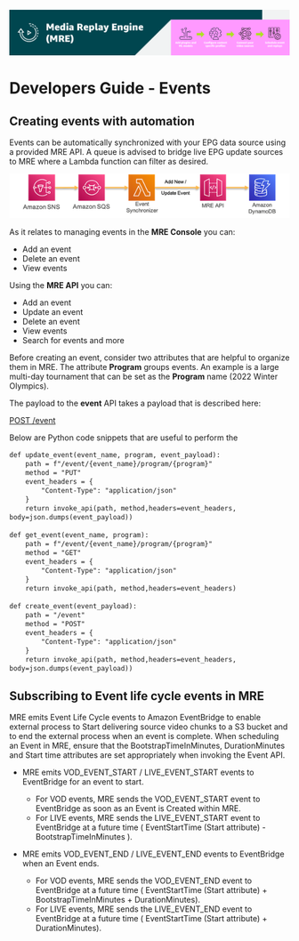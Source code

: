 [![Header](../assets/images/mre-header-1.png)](../../MRE-Developer-Guide.md)

# Developers Guide - Events

## Creating events with automation

Events can be automatically synchronized with your EPG data source using a provided MRE API. A queue is advised to bridge live EPG update sources to MRE where a Lambda function can filter as desired.

![create-events](../assets/images/devguide-create-events.png)

As it relates to managing events in the **MRE Console** you can:
- Add an event
- Delete an event
- View events

Using the **MRE API** you can:
- Add an event
- Update an event
- Delete an event
- View events
- Search for events and more

Before creating an event, consider two attributes that are helpful to organize them in MRE. The attribute **Program** groups events. An example is a large multi-day tournament that can be set as the **Program** name (2022 Winter Olympics).

The payload to the **event** API takes a payload that is described here:

[POST /event](https://htmlpreview.github.io/?https://github.com/awslabs/aws-media-replay-engine/blob/main/docs/source/output/api/controlplane-event.html#create-event)

Below are Python code snippets that are useful to perform the  

```
def update_event(event_name, program, event_payload):
    path = f"/event/{event_name}/program/{program}"
    method = "PUT"
    event_headers = {
        "Content-Type": "application/json"
    }
    return invoke_api(path, method,headers=event_headers, body=json.dumps(event_payload))

def get_event(event_name, program):
    path = f"/event/{event_name}/program/{program}"
    method = "GET"
    event_headers = {
        "Content-Type": "application/json"
    }
    return invoke_api(path, method,headers=event_headers)

def create_event(event_payload):
    path = "/event"
    method = "POST"
    event_headers = {
        "Content-Type": "application/json"
    }
    return invoke_api(path, method,headers=event_headers, body=json.dumps(event_payload))
```

## Subscribing to Event life cycle events in MRE


MRE emits Event Life Cycle events to Amazon EventBridge to enable external process to Start delivering source video chunks to a S3 bucket and to end the external process when an event is complete. When scheduling an Event in MRE, ensure that the  BootstrapTimeInMinutes, DurationMinutes and Start time attributes are set appropriately when invoking the Event API.

- MRE emits VOD_EVENT_START / LIVE_EVENT_START events to EventBridge for an event to start. 

    - For VOD events, MRE sends the VOD_EVENT_START  event to EventBridge as soon as an Event is Created within MRE.
    - For LIVE events, MRE sends the LIVE_EVENT_START event to EventBridge at a future time ( EventStartTime (Start attribute) - BootstrapTimeInMinutes ).

- MRE emits VOD_EVENT_END / LIVE_EVENT_END events to EventBridge when an Event ends. 

    - For VOD events, MRE sends the VOD_EVENT_END event to EventBridge at a future time ( EventStartTime (Start attribute) + BootstrapTimeInMinutes + DurationMinutes).
    - For LIVE events, MRE sends the LIVE_EVENT_END event to EventBridge at a future time ( EventStartTime (Start attribute) + DurationMinutes).

